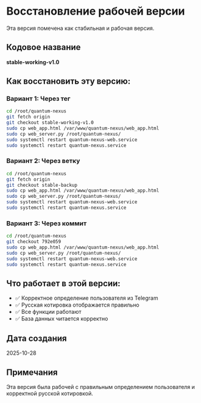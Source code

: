 # Восстановление рабочей версии

Эта версия помечена как стабильная и рабочая версия.

## Кодовое название
**stable-working-v1.0**

## Как восстановить эту версию:

### Вариант 1: Через тег
```bash
cd /root/quantum-nexus
git fetch origin
git checkout stable-working-v1.0
sudo cp web_app.html /var/www/quantum-nexus/web_app.html
sudo cp web_server.py /root/quantum-nexus/
sudo systemctl restart quantum-nexus-web.service
sudo systemctl restart quantum-nexus.service
```

### Вариант 2: Через ветку
```bash
cd /root/quantum-nexus
git fetch origin
git checkout stable-backup
sudo cp web_app.html /var/www/quantum-nexus/web_app.html
sudo cp web_server.py /root/quantum-nexus/
sudo systemctl restart quantum-nexus-web.service
sudo systemctl restart quantum-nexus.service
```

### Вариант 3: Через коммит
```bash
cd /root/quantum-nexus
git checkout 792e059
sudo cp web_app.html /var/www/quantum-nexus/web_app.html
sudo cp web_server.py /root/quantum-nexus/
sudo systemctl restart quantum-nexus-web.service
sudo systemctl restart quantum-nexus.service
```

## Что работает в этой версии:
- ✅ Корректное определение пользователя из Telegram
- ✅ Русская котировка отображается правильно
- ✅ Все функции работают
- ✅ База данных читается корректно

## Дата создания
2025-10-28

## Примечания
Эта версия была рабочей с правильным определением пользователя и корректной русской котировкой.






